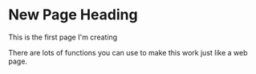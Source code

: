# New Page Heading

This is the first page I'm creating

There are lots of functions you can use to make this work just like a web page.
